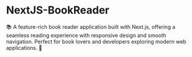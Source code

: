 # NextJS-BookReader
📚 A feature-rich book reader application built with Next.js, offering a seamless reading experience with responsive design and smooth navigation. Perfect for book lovers and developers exploring modern web applications. 🚀
